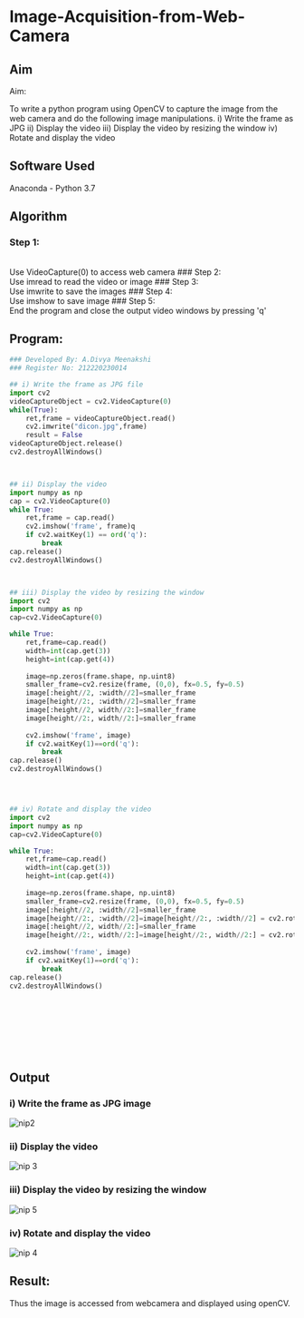 # Image-Acquisition-from-Web-Camera
## Aim
 
Aim:
 
To write a python program using OpenCV to capture the image from the web camera and do the following image manipulations.
i) Write the frame as JPG 
ii) Display the video 
iii) Display the video by resizing the window
iv) Rotate and display the video

## Software Used
Anaconda - Python 3.7
## Algorithm
### Step 1:
<br>
Use VideoCapture(0) to access web camera
### Step 2:
<br>
Use imread to read the video or image
### Step 3:
<br>
Use imwrite to save the images
### Step 4:
<br>
Use imshow to save image
### Step 5:
<br>
End the program and close the output video windows by pressing 'q'

## Program:
``` Python
### Developed By: A.Divya Meenakshi
### Register No: 212220230014

## i) Write the frame as JPG file
import cv2
videoCaptureObject = cv2.VideoCapture(0)
while(True):
    ret,frame = videoCaptureObject.read()
    cv2.imwrite("dicon.jpg",frame)
    result = False
videoCaptureObject.release()
cv2.destroyAllWindows()



## ii) Display the video
import numpy as np
cap = cv2.VideoCapture(0)
while True:
    ret,frame = cap.read()
    cv2.imshow('frame', frame)q
    if cv2.waitKey(1) == ord('q'):
        break
cap.release()
cv2.destroyAllWindows()



## iii) Display the video by resizing the window
import cv2
import numpy as np
cap=cv2.VideoCapture(0)

while True:
    ret,frame=cap.read()
    width=int(cap.get(3))
    height=int(cap.get(4))
    
    image=np.zeros(frame.shape, np.uint8)
    smaller_frame=cv2.resize(frame, (0,0), fx=0.5, fy=0.5)
    image[:height//2, :width//2]=smaller_frame
    image[height//2:, :width//2]=smaller_frame
    image[:height//2, width//2:]=smaller_frame
    image[height//2:, width//2:]=smaller_frame
    
    cv2.imshow('frame', image)
    if cv2.waitKey(1)==ord('q'):
        break
cap.release()
cv2.destroyAllWindows()




## iv) Rotate and display the video
import cv2
import numpy as np
cap=cv2.VideoCapture(0)

while True:
    ret,frame=cap.read()
    width=int(cap.get(3))
    height=int(cap.get(4))
    
    image=np.zeros(frame.shape, np.uint8)
    smaller_frame=cv2.resize(frame, (0,0), fx=0.5, fy=0.5)
    image[:height//2, :width//2]=smaller_frame
    image[height//2:, :width//2]=image[height//2:, :width//2] = cv2.rotate(smaller_frame,cv2.cv2.ROTATE_180)
    image[:height//2, width//2:]=smaller_frame
    image[height//2:, width//2:]=image[height//2:, width//2:] = cv2.rotate(smaller_frame,cv2.cv2.ROTATE_180)
    
    cv2.imshow('frame', image)
    if cv2.waitKey(1)==ord('q'):
        break
cap.release()
cv2.destroyAllWindows()










```
## Output

### i) Write the frame as JPG image
![nip2](https://user-images.githubusercontent.com/75235402/162274833-b32fac08-dcd3-4a47-b8ad-8b35033c6f11.JPG)



### ii) Display the video
![nip 3](https://user-images.githubusercontent.com/75235402/162274863-945f8386-76c9-48e5-85a5-b6208b02fa79.JPG)



### iii) Display the video by resizing the window

![nip 5](https://user-images.githubusercontent.com/75235402/162274885-6daaf126-ec09-4b11-99be-86b37d1b7f77.JPG)



### iv) Rotate and display the video

![nip 4](https://user-images.githubusercontent.com/75235402/162274913-552b31f1-2aa0-40bf-a526-b58ce15d200d.JPG)





## Result:
Thus the image is accessed from webcamera and displayed using openCV.
